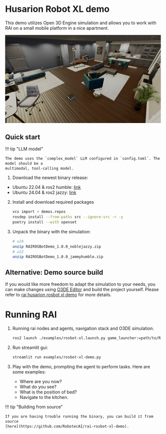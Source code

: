 # Husarion Robot XL demo

This demo utilizes Open 3D Engine simulation and allows you to work with RAI on a small mobile
platform in a nice apartment.

![Screenshot1](../imgs/o3deSimulation.png)

## Quick start

!!! tip "LLM model"

    The demo uses the `complex_model` LLM configured in `config.toml`. The model should be a
    multimodal, tool-calling model.

1. Download the newest binary release:

-   Ubuntu 22.04 & ros2 humble:
    [link](https://robotec-ml-roscon2024-demos.s3.eu-central-1.amazonaws.com/ROSCON_Release/RAIROSBotDemo_1.0.0_jammyhumble.zip)
-   Ubuntu 24.04 & ros2 jazzy:
    [link](https://robotec-ml-roscon2024-demos.s3.eu-central-1.amazonaws.com/ROSCON_Release/RAIROSBotDemo_1.0.0_noblejazzy.zip)

2. Install and download required packages

    ```bash
    vcs import < demos.repos
    rosdep install --from-paths src --ignore-src -r -y
    poetry install --with openset
    ```

3. Unpack the binary with the simulation:

    ```bash
    # u24
    unzip RAIROSBotDemo_1.0.0_noblejazzy.zip
    # u22
    unzip RAIROSBotDemo_1.0.0_jammyhumble.zip
    ```

## Alternative: Demo source build

If you would like more freedom to adapt the simulation to your needs, you can make changes using
[O3DE Editor](https://www.docs.o3de.org/docs/welcome-guide/) and build the project yourself. Please
refer to [rai husarion rosbot xl demo](https://github.com/RobotecAI/rai-rosbot-xl-demo) for more
details.

# Running RAI

1. Running rai nodes and agents, navigation stack and O3DE simulation.

    ```bash
    ros2 launch ./examples/rosbot-xl.launch.py game_launcher:=path/to/RAIROSBotXLDemo.GameLauncher
    ```

2. Run streamlit gui:

    ```bash
    streamlit run examples/rosbot-xl-demo.py
    ```

3. Play with the demo, prompting the agent to perform tasks. Here are some examples:

    - Where are you now?
    - What do you see?
    - What is the position of bed?
    - Navigate to the kitchen.

!!! tip "Building from source"

    If you are having trouble running the binary, you can build it from source
    [here](https://github.com/RobotecAI/rai-rosbot-xl-demo).
